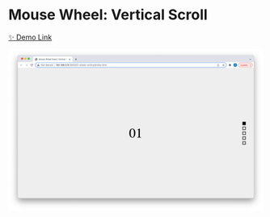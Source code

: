 # Mouse Wheel: Vertical Scroll

[✨ Demo Link](https://codepen.io/hyeonahc/full/abLERYZ)

![Mouse Wheel: Vertical Scroll](../images/001-wheel-vertical.png)
